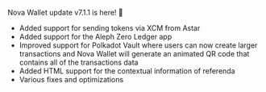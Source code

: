Nova Wallet update v7.1.1 is here! 🎁
- Added support for sending tokens via XCM from Astar
- Added support for the Aleph Zero Ledger app
- Improved support for Polkadot Vault where users can now create larger transactions and Nova Wallet will generate an animated QR code that contains all of the transactions data
- Added HTML support for the contextual information of referenda
- Various fixes and optimizations